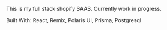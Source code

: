 This is my full stack shopify SAAS. Currently work in progress. 

Built With:
  React,
  Remix,
  Polaris UI,
  Prisma,
  Postgresql
